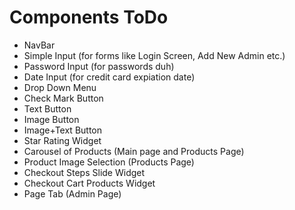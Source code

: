 # Components ToDo

- NavBar
- Simple Input (for forms like Login Screen, Add New Admin etc.)
- Password Input (for passwords duh)
- Date Input (for credit card expiation date)
- Drop Down Menu
- Check Mark Button
- Text Button
- Image Button
- Image+Text Button
- Star Rating Widget
- Carousel of Products (Main page and Products Page)
- Product Image Selection (Products Page)
- Checkout Steps Slide Widget
- Checkout Cart Products Widget
- Page Tab (Admin Page)
